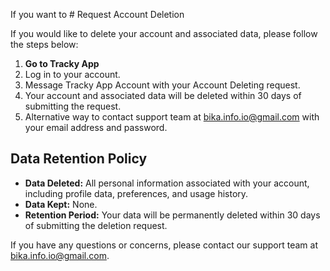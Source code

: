 If you want to # Request Account Deletion

If you would like to delete your account and associated data, please follow the steps below:

1. **Go to Tracky App**
2. Log in to your account.
3. Message Tracky App Account with your Account Deleting request.
4. Your account and associated data will be deleted within 30 days of submitting the request.
5. Alternative way to contact support team at bika.info.io@gmail.com with your email address and password.

## Data Retention Policy

- **Data Deleted:** All personal information associated with your account, including profile data, preferences, and usage history.
- **Data Kept:** None.
- **Retention Period:** Your data will be permanently deleted within 30 days of submitting the deletion request.

If you have any questions or concerns, please contact our support team at bika.info.io@gmail.com.
